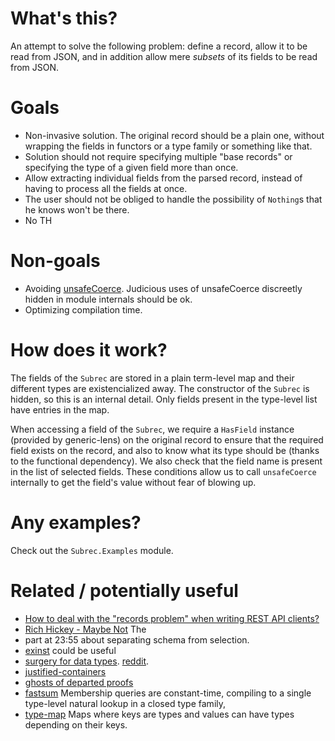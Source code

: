 # What's this?

An attempt to solve the following problem: define a record, allow it to be read
from JSON, and in addition allow mere *subsets* of its fields to be read from
JSON.

# Goals

- Non-invasive solution. The original record should be a plain one, without
  wrapping the fields in functors or a type family or something like that.
- Solution should not require specifying multiple "base records" or
  specifying the type of a given field more than once.
- Allow extracting individual fields from the parsed record, instead of
  having to process all the fields at once.
- The user should not be obliged to handle the possibility of `Nothing`s
  that he knows won't be there.
- No TH

# Non-goals

- Avoiding
  [unsafeCoerce](http://hackage.haskell.org/package/base-4.12.0.0/docs/Unsafe-Coerce.html).
  Judicious uses of unsafeCoerce discreetly hidden in module internals should
  be ok.
- Optimizing compilation time.

# How does it work?

The fields of the `Subrec` are stored in a plain term-level map and their
different types are existencialized away. The constructor of the `Subrec` is
hidden, so this is an internal detail. Only fields present in the type-level
list have entries in the map.

When accessing a field of the `Subrec`, we require a `HasField` instance
(provided by generic-lens) on the original record to ensure that the required
field exists on the record, and also to know what its type should be (thanks to
the functional dependency). We also check that the field name is present in the
list of selected fields. These conditions allow us to call `unsafeCoerce`
internally to get the field's value without fear of blowing up.

# Any examples?

Check out the `Subrec.Examples` module.

# Related / potentially useful

- [How to deal with the "records problem" when writing REST API clients?](https://www.reddit.com/r/haskell/comments/a7asi8/how_to_deal_with_the_records_problem_when_writing/)
- [Rich Hickey - Maybe Not](https://www.youtube.com/watch?v=YR5WdGrpoug&feature=youtu.be&t=2355) The
- part at 23:55 about separating schema from selection.
- [exinst](http://hackage.haskell.org/package/exinst) could be useful
- [surgery for data types](https://blog.poisson.chat/posts/2018-11-26-type-surgery.html). [reddit](https://www.reddit.com/r/haskell/comments/a0gi4z/surgery_for_data_types/).
- [justified-containers](http://hackage.haskell.org/package/justified-containers)
- [ghosts of departed proofs](https://www.reddit.com/r/haskell/comments/8qn0wr/safe_api_design_with_ghosts_of_departed_proofs/)
- [fastsum](http://hackage.haskell.org/package/fastsum) Membership queries are constant-time, compiling to a single type-level natural lookup in a closed type family, 
- [type-map](http://hackage.haskell.org/package/type-map) Maps where keys are types and values can have types depending on their keys.

